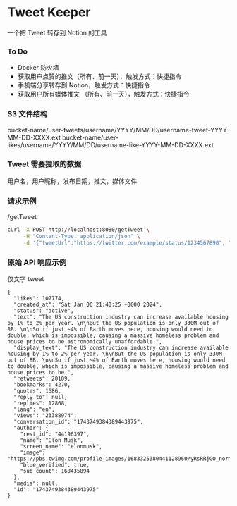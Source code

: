 # Tweet Keeper

一个把 Tweet 转存到 Notion 的工具

### To Do

* Docker 防火墙
* 获取用户点赞的推文（所有、前一天），触发方式：快捷指令
* 手机端分享转存到 Notion，触发方式：快捷指令
* 获取用户所有媒体推文 （所有、前一天），触发方式：快捷指令

### S3 文件结构

bucket-name/user-tweets/username/YYYY/MM/DD/username-tweet-YYYY-MM-DD-XXXX.ext
bucket-name/user-likes/username/YYYY/MM/DD/username-like-YYYY-MM-DD-XXXX.ext

### Tweet 需要提取的数据

用户名，用户昵称，发布日期，推文，媒体文件

### 请求示例

/getTweet

```bash
curl -X POST http://localhost:8080/getTweet \
     -H "Content-Type: application/json" \
     -d '{"tweetUrl":"https://twitter.com/example/status/1234567890", "authKey":"your_auth_key_here"}'
```

### 原始 API 响应示例

仅文字 tweet

```
{
  "likes": 107774,
  "created_at": "Sat Jan 06 21:40:25 +0000 2024",
  "status": "active",
  "text": "The US construction industry can increase available housing by 1% to 2% per year. \n\nBut the US population is only 330M out of 8B. \n\nSo if just ~4% of Earth moves here, housing would need to double, which is impossible, causing a massive homeless problem and house prices to be astronomically unaffordable.",
  "display_text": "The US construction industry can increase available housing by 1% to 2% per year. \n\nBut the US population is only 330M out of 8B. \n\nSo if just ~4% of Earth moves here, housing would need to double, which is impossible, causing a massive homeless problem and house prices to be ",
  "retweets": 20109,
  "bookmarks": 4270,
  "quotes": 1686,
  "reply_to": null,
  "replies": 12868,
  "lang": "en",
  "views": "23388974",
  "conversation_id": "1743749384389443975",
  "author": {
    "rest_id": "44196397",
    "name": "Elon Musk",
    "screen_name": "elonmusk",
    "image": "https://pbs.twimg.com/profile_images/1683325380441128960/yRsRRjGO_normal.jpg",
    "blue_verified": true,
    "sub_count": 168435894
  },
  "media": null,
  "id": "1743749384389443975"
}
```

